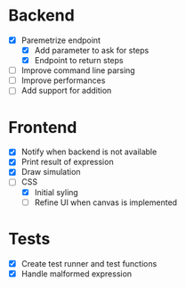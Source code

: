 # Backend

- [x] Paremetrize endpoint
    - [x] Add parameter to ask for steps
    - [x] Endpoint to return steps
- [ ] Improve command line parsing
- [ ] Improve performances
- [ ] Add support for addition

# Frontend

- [x] Notify when backend is not available
- [x] Print result of expression
- [x] Draw simulation
- [ ] CSS
    - [x] Initial syling
    - [ ] Refine UI when canvas is implemented

# Tests

- [x] Create test runner and test functions
- [x] Handle malformed expression
